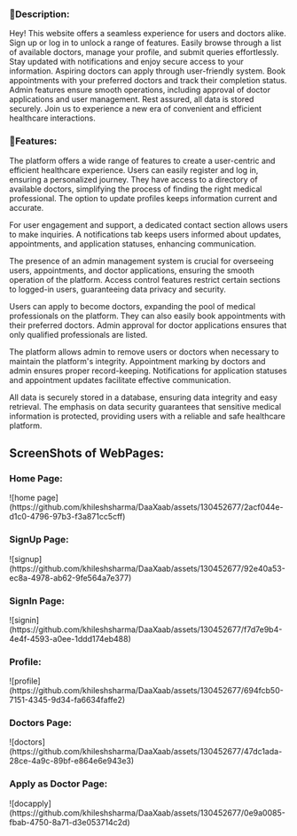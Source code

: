 <h3>📝Description: </h3> 
Hey! This website offers a seamless experience for users and doctors alike. Sign up or log in to unlock a range of features. Easily browse through a list of available doctors, manage your profile, and submit queries effortlessly. Stay updated with notifications and enjoy secure access to your information. Aspiring doctors can apply through user-friendly system. Book appointments with your preferred doctors and track their completion status. Admin features ensure smooth operations, including approval of doctor applications and user management. Rest assured, all data is stored securely. Join us to experience a new era of convenient and efficient healthcare interactions.
<h3>📙Features: </h3>
The platform offers a wide range of features to create a user-centric and efficient healthcare experience. Users can easily register and log in, ensuring a personalized journey. They have access to a directory of available doctors, simplifying the process of finding the right medical professional. The option to update profiles keeps information current and accurate.

For user engagement and support, a dedicated contact section allows users to make inquiries. A notifications tab keeps users informed about updates, appointments, and application statuses, enhancing communication.

The presence of an admin management system is crucial for overseeing users, appointments, and doctor applications, ensuring the smooth operation of the platform. Access control features restrict certain sections to logged-in users, guaranteeing data privacy and security.

Users can apply to become doctors, expanding the pool of medical professionals on the platform. They can also easily book appointments with their preferred doctors. Admin approval for doctor applications ensures that only qualified professionals are listed.

The platform allows admin to remove users or doctors when necessary to maintain the platform's integrity. Appointment marking by doctors and admin ensures proper record-keeping. Notifications for application statuses and appointment updates facilitate effective communication.

All data is securely stored in a database, ensuring data integrity and easy retrieval. The emphasis on data security guarantees that sensitive medical information is protected, providing users with a reliable and safe healthcare platform.

<h2>ScreenShots of WebPages: </h2> 
<h3>Home Page:</h3>
![home page](https://github.com/khileshsharma/DaaXaab/assets/130452677/2acf044e-d1c0-4796-97b3-f3a871cc5cff)
<h3>SignUp Page:</h3>
![signup](https://github.com/khileshsharma/DaaXaab/assets/130452677/92e40a53-ec8a-4978-ab62-9fe564a7e377)
<h3>SignIn Page:</h3>
![signin](https://github.com/khileshsharma/DaaXaab/assets/130452677/f7d7e9b4-4e4f-4593-a0ee-1ddd174eb488)
<h3>Profile:</h3>
![profile](https://github.com/khileshsharma/DaaXaab/assets/130452677/694fcb50-7151-4345-9d34-fa6634faffe2)
<h3>Doctors Page:</h3>
![doctors](https://github.com/khileshsharma/DaaXaab/assets/130452677/47dc1ada-28ce-4a9c-89bf-e864e6e943e3)
<h3>Apply as Doctor Page: </h3>
![docapply](https://github.com/khileshsharma/DaaXaab/assets/130452677/0e9a0085-fbab-4750-8a71-d3e053714c2d)

